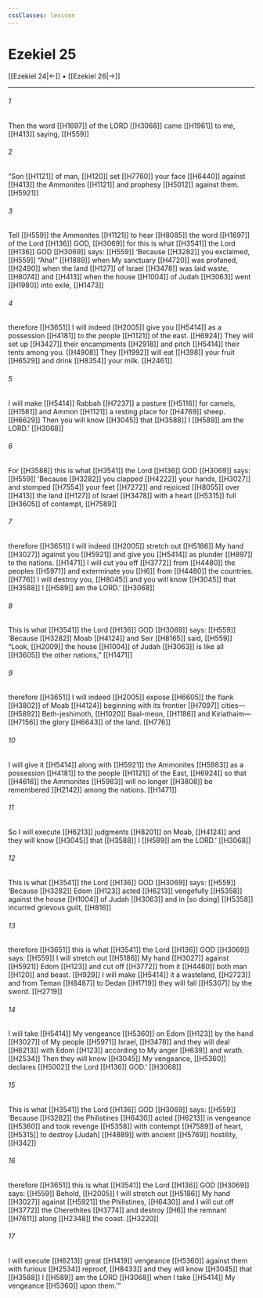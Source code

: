```yaml
---
cssClasses: lexicon
---
```


# Ezekiel 25

[[Ezekiel 24|←]] • [[Ezekiel 26|→]]

---

###### 1
Then the word [[H1697]] of the LORD [[H3068]] came [[H1961]] to me, [[H413]] saying, [[H559]]

###### 2
“Son [[H1121]] of man, [[H120]] set [[H7760]] your face [[H6440]] against [[H413]] the Ammonites [[H1121]] and prophesy [[H5012]] against them. [[H5921]]

###### 3
Tell [[H559]] the Ammonites [[H1121]] to hear [[H8085]] the word [[H1697]] of the Lord [[H136]] GOD, [[H3069]] for this is what [[H3541]] the Lord [[H136]] GOD [[H3069]] says: [[H559]] ‘Because [[H3282]] you exclaimed, [[H559]] “Aha!” [[H1889]] when My sanctuary [[H4720]] was profaned, [[H2490]] when the land [[H127]] of Israel [[H3478]] was laid waste, [[H8074]] and [[H413]] when the house [[H1004]] of Judah [[H3063]] went [[H1980]] into exile, [[H1473]]

###### 4
therefore [[H3651]] I will indeed [[H2005]] give you [[H5414]] as a possession [[H4181]] to the people [[H1121]] of the east. [[H6924]] They will set up [[H3427]] their encampments [[H2918]] and pitch [[H5414]] their tents among you. [[H4908]] They [[H1992]] will eat [[H398]] your fruit [[H6529]] and drink [[H8354]] your milk. [[H2461]]

###### 5
I will make [[H5414]] Rabbah [[H7237]] a pasture [[H5116]] for camels, [[H1581]] and Ammon [[H1121]] a resting place for [[H4769]] sheep. [[H6629]] Then you will know [[H3045]] that [[H3588]] I [[H589]] am the LORD.’ [[H3068]]

###### 6
For [[H3588]] this is what [[H3541]] the Lord [[H136]] GOD [[H3069]] says: [[H559]] ‘Because [[H3282]] you clapped [[H4222]] your hands, [[H3027]] and stomped [[H7554]] your feet [[H7272]] and rejoiced [[H8055]] over [[H413]] the land [[H127]] of Israel [[H3478]] with a heart [[H5315]] full [[H3605]] of contempt, [[H7589]]

###### 7
therefore [[H3651]] I will indeed [[H2005]] stretch out [[H5186]] My hand [[H3027]] against you [[H5921]] and give you [[H5414]] as plunder [[H897]] to the nations. [[H1471]] I will cut you off [[H3772]] from [[H4480]] the peoples [[H5971]] and exterminate you [[H6]] from [[H4480]] the countries. [[H776]] I will destroy you, [[H8045]] and you will know [[H3045]] that [[H3588]] I [[H589]] am the LORD.’ [[H3068]]

###### 8
This is what [[H3541]] the Lord [[H136]] GOD [[H3069]] says: [[H559]] ‘Because [[H3282]] Moab [[H4124]] and Seir [[H8165]] said, [[H559]] “Look, [[H2009]] the house [[H1004]] of Judah [[H3063]] is like all [[H3605]] the other nations,” [[H1471]]

###### 9
therefore [[H3651]] I will indeed [[H2005]] expose [[H6605]] the flank [[H3802]] of Moab [[H4124]] beginning with its frontier [[H7097]] cities— [[H5892]] Beth-jeshimoth, [[H1020]] Baal-meon, [[H1186]] and Kiriathaim— [[H7156]] the glory [[H6643]] of the land. [[H776]]

###### 10
I will give it [[H5414]] along with [[H5921]] the Ammonites [[H5983]] as a possession [[H4181]] to the people [[H1121]] of the East, [[H6924]] so that [[H4616]] the Ammonites [[H5983]] will no longer [[H3808]] be remembered [[H2142]] among the nations. [[H1471]]

###### 11
So I will execute [[H6213]] judgments [[H8201]] on Moab, [[H4124]] and they will know [[H3045]] that [[H3588]] I [[H589]] am the LORD.’ [[H3068]]

###### 12
This is what [[H3541]] the Lord [[H136]] GOD [[H3069]] says: [[H559]] ‘Because [[H3282]] Edom [[H123]] acted [[H6213]] vengefully [[H5358]] against the house [[H1004]] of Judah [[H3063]] and in [so doing] [[H5358]] incurred grievous guilt, [[H816]]

###### 13
therefore [[H3651]] this is what [[H3541]] the Lord [[H136]] GOD [[H3069]] says: [[H559]] I will stretch out [[H5186]] My hand [[H3027]] against [[H5921]] Edom [[H123]] and cut off [[H3772]] from it [[H4480]] both man [[H120]] and beast. [[H929]] I will make [[H5414]] it a wasteland, [[H2723]] and from Teman [[H8487]] to Dedan [[H1719]] they will fall [[H5307]] by the sword. [[H2719]]

###### 14
I will take [[H5414]] My vengeance [[H5360]] on Edom [[H123]] by the hand [[H3027]] of My people [[H5971]] Israel, [[H3478]] and they will deal [[H6213]] with Edom [[H123]] according to My anger [[H639]] and wrath. [[H2534]] Then they will know [[H3045]] My vengeance, [[H5360]] declares [[H5002]] the Lord [[H136]] GOD.’ [[H3068]]

###### 15
This is what [[H3541]] the Lord [[H136]] GOD [[H3069]] says: [[H559]] ‘Because [[H3282]] the Philistines [[H6430]] acted [[H6213]] in vengeance [[H5360]] and took revenge [[H5358]] with contempt [[H7589]] of heart, [[H5315]] to destroy [Judah] [[H4889]] with ancient [[H5769]] hostility, [[H342]]

###### 16
therefore [[H3651]] this is what [[H3541]] the Lord [[H136]] GOD [[H3069]] says: [[H559]] Behold, [[H2005]] I will stretch out [[H5186]] My hand [[H3027]] against [[H5921]] the Philistines, [[H6430]] and I will cut off [[H3772]] the Cherethites [[H3774]] and destroy [[H6]] the remnant [[H7611]] along [[H2348]] the coast. [[H3220]]

###### 17
I will execute [[H6213]] great [[H1419]] vengeance [[H5360]] against them  with furious [[H2534]] reproof, [[H8433]] and they will know [[H3045]] that [[H3588]] I [[H589]] am the LORD [[H3068]] when I take [[H5414]] My vengeance [[H5360]] upon them.’” 

